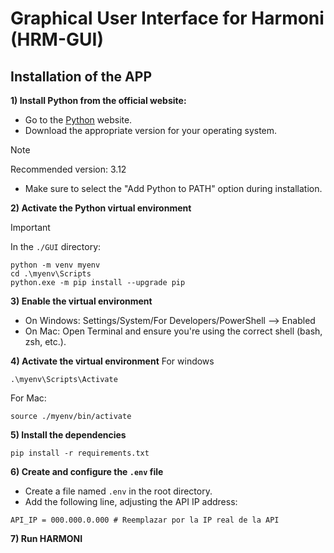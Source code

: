 # Graphical User Interface for Harmoni (HRM-GUI)

## Installation of the APP

**1) Install Python from the official website:**

* Go to the [Python](https://www.python.org/downloads/) website.
* Download the appropriate version for your operating system.
> [!NOTE]
> Recommended version: 3.12
* Make sure to select the "Add Python to PATH" option during installation.

**2) Activate the Python virtual environment**  
> [!IMPORTANT]  
> In the `./GUI` directory:
```
python -m venv myenv
cd .\myenv\Scripts
python.exe -m pip install --upgrade pip
```

**3) Enable the virtual environment**

* On Windows: Settings/System/For Developers/PowerShell --> Enabled
* On Mac: Open Terminal and ensure you're using the correct shell (bash, zsh, etc.).


**4) Activate the virtual environment**
For windows
```
.\myenv\Scripts\Activate 
```
For Mac:
```
source ./myenv/bin/activate
```

**5) Install the dependencies**

```
pip install -r requirements.txt
```

**6) Create and configure the `.env` file**
* Create a file named `.env` in the root directory.
* Add the following line, adjusting the API IP address:

```
API_IP = 000.000.0.000 # Reemplazar por la IP real de la API 
```

**7) Run HARMONI**
